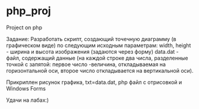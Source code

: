 # php_proj
Project on php

Задание: 
Разработать скрипт, создающий точечную диаграмму (в графическом виде) по следующим исходным параметрам: width, height - ширина и высота изображения (задаются через форму) data.dat - файл, содержащий данные (на каждой строке два числа, разделенные точкой с запятой: первое число -величина, откладываемая на горизонтальной оси, второе число откладывается на вертикальной оси).

Прикриплен рисунок графика, txt=data.dat, php файл с отрисовкой и Windows Forms

Удачи на лабах:)
